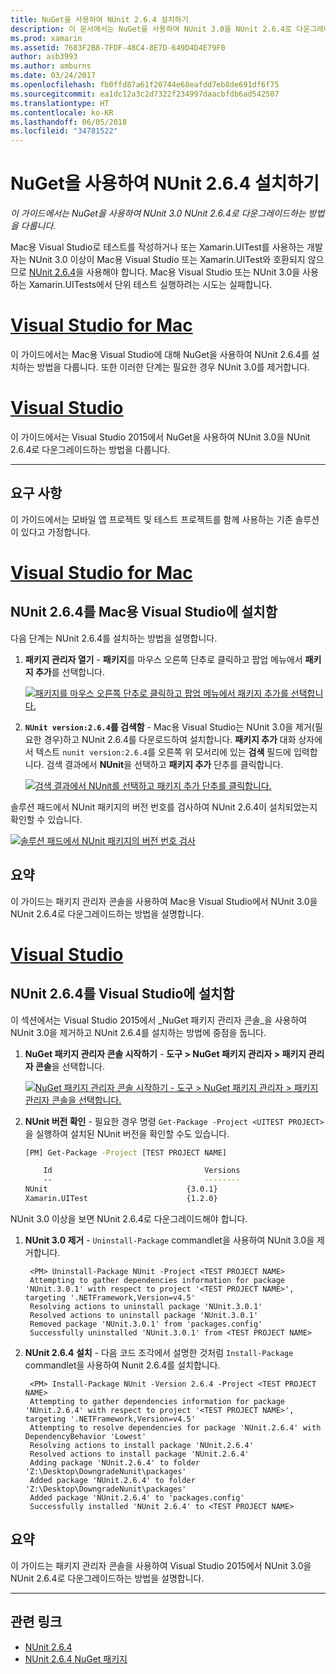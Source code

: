 ```yaml
---
title: NuGet을 사용하여 NUnit 2.6.4 설치하기
description: 이 문서에서는 NuGet을 사용하여 NUnit 3.0을 NUnit 2.6.4로 다운그레이드하는 방법을 설명합니다. NUnit 3.x을 지원하지 않는 Xamarin.UITest로 작업하는 경우에 필요합니다.
ms.prod: xamarin
ms.assetid: 7683F2B8-7FDF-48C4-8E7D-649D4D4E79F0
author: asb3993
ms.author: amburns
ms.date: 03/24/2017
ms.openlocfilehash: fb0ffd87a61f20744e68eafdd7eb8de691df6f75
ms.sourcegitcommit: ea1dc12a3c2d7322f234997daacbfdb6ad542507
ms.translationtype: HT
ms.contentlocale: ko-KR
ms.lasthandoff: 06/05/2018
ms.locfileid: "34781522"
---
```

# <a name="installing-nunit-264-using-nuget"></a>NuGet을 사용하여 NUnit 2.6.4 설치하기

_이 가이드에서는 NuGet을 사용하여 NUnit 3.0 NUnit 2.6.4로 다운그레이드하는 방법을 다룹니다._

Mac용 Visual Studio로 테스트를 작성하거나 또는 Xamarin.UITest를 사용하는 개발자는 NUnit 3.0 이상이 Mac용 Visual Studio 또는 Xamarin.UITest와 호환되지 않으므로 [NUnit 2.6.4](http://nunit.org/index.php?p=docHome&r=2.6.4)을 사용해야 합니다. Mac용 Visual Studio 또는 NUnit 3.0을 사용하는 Xamarin.UITests에서 단위 테스트 실행하려는 시도는 실패합니다.

# <a name="visual-studio-for-mactabvsmac"></a>[Visual Studio for Mac](#tab/vsmac)

이 가이드에서는 Mac용 Visual Studio에 대해 NuGet을 사용하여 NUnit 2.6.4를 설치하는 방법을 다룹니다. 또한 이러한 단계는 필요한 경우 NUnit 3.0를 제거합니다.

# <a name="visual-studiotabvswin"></a>[Visual Studio](#tab/vswin)

이 가이드에서는 Visual Studio 2015에서 NuGet을 사용하여 NUnit 3.0을 NUnit 2.6.4로 다운그레이드하는 방법을 다룹니다.

-----

## <a name="requirements"></a>요구 사항

이 가이드에서는 모바일 앱 프로젝트 및 테스트 프로젝트를 함께 사용하는 기존 솔루션이 있다고 가정합니다.

# <a name="visual-studio-for-mactabvsmac"></a>[Visual Studio for Mac](#tab/vsmac)

## <a name="installing-nunit-264-in-visual-studio-for-mac"></a>NUnit 2.6.4를 Mac용 Visual Studio에 설치함

다음 단계는 NUnit 2.6.4를 설치하는 방법을 설명합니다.


1. **패키지 관리자 열기** - **패키지**를 마우스 오른쪽 단추로 클릭하고 팝업 메뉴에서 **패키지 추가**를 선택합니다.

    [![](installing-nunit-using-nuget-images/add-packages-xs.png "패키지를 마우스 오른쪽 단추로 클릭하고 팝업 메뉴에서 패키지 추가를 선택합니다.")](installing-nunit-using-nuget-images/add-packages-xs.png#lightbox)
    
1. **`NUnit version:2.6.4`를 검색함** - Mac용 Visual Studio는 NUnit 3.0을 제거(필요한 경우)하고 NUnit 2.6.4를 다운로드하여 설치합니다. **패키지 추가** 대화 상자에서 텍스트 `nunit version:2.6.4`를 오른쪽 위 모서리에 있는 **검색** 필드에 입력합니다. 검색 결과에서 **NUnit**을 선택하고 **패키지 추가** 단추를 클릭합니다.

    [![](installing-nunit-using-nuget-images/nunit-search-xs.png "검색 결과에서 NUnit를 선택하고 패키지 추가 단추를 클릭합니다.")](installing-nunit-using-nuget-images/nunit-search-xs.png#lightbox)


솔루션 패드에서 NUnit 패키지의 버전 번호를 검사하여 NUnit 2.6.4이 설치되었는지 확인할 수 있습니다.

[![](installing-nunit-using-nuget-images/nunit-2-6-4-installed.png "솔루션 패드에서 NUnit 패키지의 버전 번호 검사")](installing-nunit-using-nuget-images/nunit-2-6-4-installed.png#lightbox)

## <a name="summary"></a>요약

이 가이드는 패키지 관리자 콘솔을 사용하여 Mac용 Visual Studio에서 NUnit 3.0을 NUnit 2.6.4로 다운그레이드하는 방법을 설명합니다.


# <a name="visual-studiotabvswin"></a>[Visual Studio](#tab/vswin)

## <a name="installing-nunit-264-in-visual-studio"></a>NUnit 2.6.4를 Visual Studio에 설치함

이 섹션에서는 Visual Studio 2015에서 _NuGet 패키지 관리자 콘솔_을 사용하여 NUnit 3.0을 제거하고 NUnit 2.6.4를 설치하는 방법에 중점을 둡니다.


1. **NuGet 패키지 관리자 콘솔 시작하기** - **도구 > NuGet 패키지 관리자 > 패키지 관리자 콘솔**을 선택합니다.

    [![](installing-nunit-using-nuget-images/package-manager-console.png "NuGet 패키지 관리자 콘솔 시작하기 - 도구 > NuGet 패키지 관리자 > 패키지 관리자 콘솔을 선택합니다.")](installing-nunit-using-nuget-images/package-manager-console.png#lightbox)
    
1. **NUnit 버전 확인** - 필요한 경우 명령 `Get-Package -Project <UITEST PROJECT>`을 실행하여 설치된 NUnit 버전을 확인할 수도 있습니다.

    ```bash
    [PM] Get-Package -Project [TEST PROJECT NAME]
    
        Id                                  Versions                                 ProjectName
        --                                  --------                                 -----------
    NUnit                               {3.0.1}                                  [TEST PROJECT NAME]
    Xamarin.UITest                      {1.2.0}                                  [TEST PROJECT NAME]
    ```

NUnit 3.0 이상을 보면 NUnit 2.6.4로 다운그레이드해야 합니다.

1. **NUnit 3.0 제거** - `Uninstall-Package` commandlet을 사용하여 NUnit 3.0을 제거합니다.

        <PM> Uninstall-Package NUnit -Project <TEST PROJECT NAME>
        Attempting to gather dependencies information for package 'NUnit.3.0.1' with respect to project '<TEST PROJECT NAME>', targeting '.NETFramework,Version=v4.5'
        Resolving actions to uninstall package 'NUnit.3.0.1'
        Resolved actions to uninstall package 'NUnit.3.0.1'
        Removed package 'NUnit.3.0.1' from 'packages.config'
        Successfully uninstalled 'NUnit.3.0.1' from <TEST PROJECT NAME>

1. **NUnit 2.6.4 설치** - 다음 코드 조각에서 설명한 것처럼 `Install-Package` commandlet을 사용하여 Nunit 2.6.4를 설치합니다.

        <PM> Install-Package NUnit -Version 2.6.4 -Project <TEST PROJECT NAME>
        Attempting to gather dependencies information for package 'NUnit.2.6.4' with respect to project '<TEST PROJECT NAME>', targeting '.NETFramework,Version=v4.5'
        Attempting to resolve dependencies for package 'NUnit.2.6.4' with DependencyBehavior 'Lowest'
        Resolving actions to install package 'NUnit.2.6.4'
        Resolved actions to install package 'NUnit.2.6.4'
        Adding package 'NUnit.2.6.4' to folder 'Z:\Desktop\DowngradeNunit\packages'
        Added package 'NUnit.2.6.4' to folder 'Z:\Desktop\DowngradeNunit\packages'
        Added package 'NUnit.2.6.4' to 'packages.config'
        Successfully installed 'NUnit 2.6.4' to <TEST PROJECT NAME>
    
## <a name="summary"></a>요약

이 가이드는 패키지 관리자 콘솔을 사용하여 Visual Studio 2015에서 NUnit 3.0을 NUnit 2.6.4로 다운그레이드하는 방법을 설명합니다.

-----

## <a name="related-links"></a>관련 링크

- [NUnit 2.6.4](http://nunit.org/index.php?p=docHome&r=2.6.4)
- [NUnit 2.6.4 NuGet 패키지](https://www.nuget.org/packages/NUnit/2.6.4)
